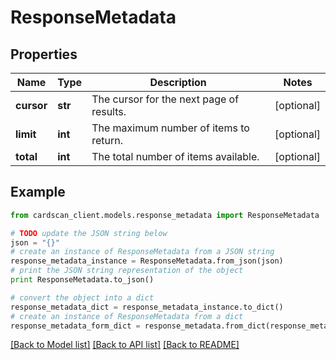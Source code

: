 # ResponseMetadata


## Properties
Name | Type | Description | Notes
------------ | ------------- | ------------- | -------------
**cursor** | **str** | The cursor for the next page of results. | [optional] 
**limit** | **int** | The maximum number of items to return. | [optional] 
**total** | **int** | The total number of items available. | [optional] 

## Example

```python
from cardscan_client.models.response_metadata import ResponseMetadata

# TODO update the JSON string below
json = "{}"
# create an instance of ResponseMetadata from a JSON string
response_metadata_instance = ResponseMetadata.from_json(json)
# print the JSON string representation of the object
print ResponseMetadata.to_json()

# convert the object into a dict
response_metadata_dict = response_metadata_instance.to_dict()
# create an instance of ResponseMetadata from a dict
response_metadata_form_dict = response_metadata.from_dict(response_metadata_dict)
```
[[Back to Model list]](../README.md#documentation-for-models) [[Back to API list]](../README.md#documentation-for-api-endpoints) [[Back to README]](../README.md)


